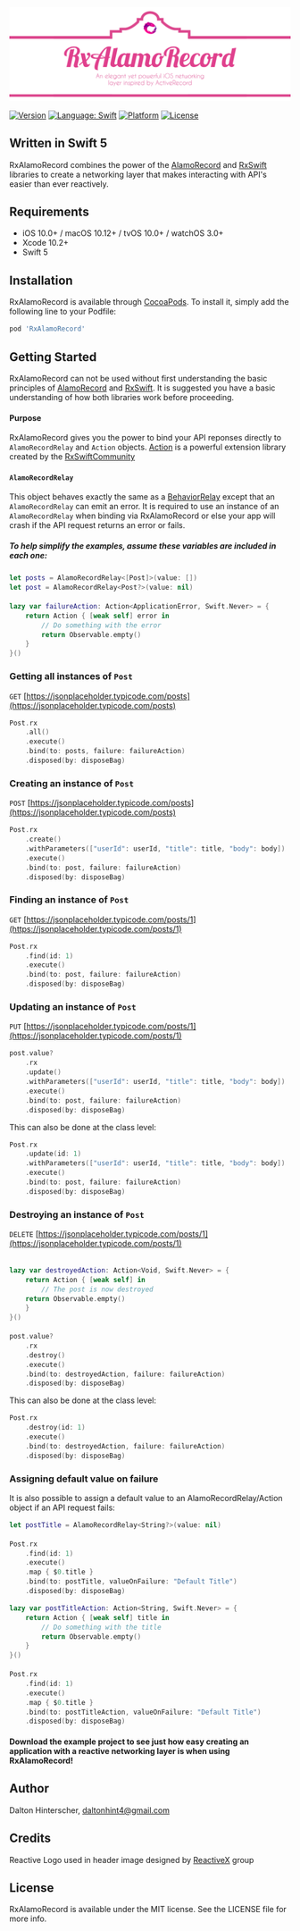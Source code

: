 ![RxAlamoRecord](https://github.com/Daltron/RxAlamoRecord/blob/master/RxAlamoRecord/Assets/rx_alamorecord.png?raw=true)

[![Version](https://img.shields.io/cocoapods/v/RxAlamoRecord.svg?style=flat)](http://cocoapods.org/pods/RxAlamoRecord)
<a href="https://developer.apple.com/swift"><img src="https://img.shields.io/badge/swift-5-4BC51D.svg?style=flat" alt="Language: Swift" /></a>
[![Platform](https://img.shields.io/cocoapods/p/RxAlamoRecord.svg?style=flat)](http://cocoapods.org/pods/RxAlamoRecord)
[![License](https://img.shields.io/cocoapods/l/RxAlamoRecord.svg?style=flat)](http://cocoapods.org/pods/RxAlamoRecord)

## Written in Swift 5

RxAlamoRecord combines the power of the [AlamoRecord](https://github.com/tunespeak/AlamoRecord) and [RxSwift](https://github.com/ReactiveX/RxSwift) libraries to create a networking layer that makes interacting with API's easier than ever reactively.


## Requirements

- iOS 10.0+ / macOS 10.12+ / tvOS 10.0+ / watchOS 3.0+
- Xcode 10.2+
- Swift 5

## Installation

RxAlamoRecord is available through [CocoaPods](http://cocoapods.org). To install
it, simply add the following line to your Podfile:

```ruby
pod 'RxAlamoRecord'
```

## Getting Started

RxAlamoRecord can not be used without first understanding the basic principles of [AlamoRecord](https://github.com/tunespeak/AlamoRecord) and [RxSwift](https://github.com/ReactiveX/RxSwift). It is suggested you have a basic understanding of how both libraries work before proceeding.

#### Purpose

RxAlamoRecord gives you the power to bind your API reponses directly to `AlamoRecordRelay` and `Action` objects. [Action](https://github.com/RxSwiftCommunity/Action) is a powerful extension library created by the [RxSwiftCommunity](https://github.com/RxSwiftCommunity)

#### `AlamoRecordRelay`

This object behaves exactly the same as a [BehaviorRelay](https://github.com/ReactiveX/RxSwift/blob/4431b623751ac5525e8a8c2d6e82f29b983af07c/RxCocoa/Traits/BehaviorRelay.swift) except that an `AlamoRecordRelay` can emit an error. It is required to use an instance of an `AlamoRecordRelay` when binding via RxAlamoRecord or else your app will crash if the API request returns an error or fails.

##### To help simplify the examples, assume these variables are included in each one:

```swift
let posts = AlamoRecordRelay<[Post]>(value: [])
let post = AlamoRecordRelay<Post?>(value: nil)

lazy var failureAction: Action<ApplicationError, Swift.Never> = {
    return Action { [weak self] error in
        // Do something with the error
        return Observable.empty()
    }
}()

```

### Getting all instances of `Post` 

`GET` [https://jsonplaceholder.typicode.com/posts](https://jsonplaceholder.typicode.com/posts)

```swift
Post.rx
    .all() 
    .execute()
    .bind(to: posts, failure: failureAction)
    .disposed(by: disposeBag)
```

### Creating an instance of `Post`

`POST` [https://jsonplaceholder.typicode.com/posts](https://jsonplaceholder.typicode.com/posts)

```swift
Post.rx
    .create()
    .withParameters(["userId": userId, "title": title, "body": body]) 
    .execute()
    .bind(to: post, failure: failureAction)
    .disposed(by: disposeBag)
```

### Finding an instance of `Post`

`GET` [https://jsonplaceholder.typicode.com/posts/1](https://jsonplaceholder.typicode.com/posts/1)

```swift
Post.rx
    .find(id: 1)
    .execute()
    .bind(to: post, failure: failureAction)
    .disposed(by: disposeBag)
```

### Updating an instance of `Post`

`PUT` [https://jsonplaceholder.typicode.com/posts/1](https://jsonplaceholder.typicode.com/posts/1)

```swift
post.value?
    .rx
    .update()
    .withParameters(["userId": userId, "title": title, "body": body])
    .execute()
    .bind(to: post, failure: failureAction)
    .disposed(by: disposeBag)
```
This can also be done at the class level:

```swift
Post.rx
    .update(id: 1)
    .withParameters(["userId": userId, "title": title, "body": body])
    .execute()
    .bind(to: post, failure: failureAction)
    .disposed(by: disposeBag)
```

### Destroying an instance of `Post`

`DELETE` [https://jsonplaceholder.typicode.com/posts/1](https://jsonplaceholder.typicode.com/posts/1)

```swift

lazy var destroyedAction: Action<Void, Swift.Never> = {
    return Action { [weak self] in
        // The post is now destroyed
	return Observable.empty()
    }
}()

post.value?
    .rx	
    .destroy()
    .execute()
    .bind(to: destroyedAction, failure: failureAction)
    .disposed(by: disposeBag)
```
This can also be done at the class level:

```swift
Post.rx
    .destroy(id: 1)
    .execute()
    .bind(to: destroyedAction, failure: failureAction)
    .disposed(by: disposeBag)
```

### Assigning default value on failure

It is also possible to assign a default value to an AlamoRecordRelay/Action object if an API request fails:

```swift
let postTitle = AlamoRecordRelay<String?>(value: nil)

Post.rx
    .find(id: 1)
    .execute()
    .map { $0.title }
    .bind(to: postTitle, valueOnFailure: "Default Title")
    .disposed(by: disposeBag)
```

```swift
lazy var postTitleAction: Action<String, Swift.Never> = {
    return Action { [weak self] title in
        // Do something with the title
        return Observable.empty()
    }
}()

Post.rx
    .find(id: 1)
    .execute()
    .map { $0.title }
    .bind(to: postTitleAction, valueOnFailure: "Default Title")
    .disposed(by: disposeBag)
```

#### Download the example project to see just how easy creating an application with a reactive networking layer is when using RxAlamoRecord!

## Author

Dalton Hinterscher, daltonhint4@gmail.com

## Credits

Reactive Logo used in header image designed by [ReactiveX](https://github.com/ReactiveX) group

## License

RxAlamoRecord is available under the MIT license. See the LICENSE file for more info.
